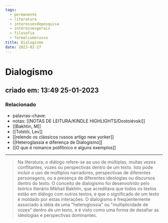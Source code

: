 ```yaml
---
tags:
  - permanente
  - literatura
  - interessesdepesquisa
  - interessesgerais
  - filosofia
  - formalismorusso
title: Dialogismo
date: 2023-02-27
---
```


# Dialogismo

## criado em: 13:49 25-01-2023

### Relacionado

- palavras-chave: 
- notas: [[NOTAS DE LEITURA/KINDLE HIGHLIGHTS/Dostoiévski]]
- [[Bakhtin, M]]
- [[Tolstói, Lev]]
- [[relendo os clássicos russos artigo new yorker]]
- [[Heteroglassia e diferença de Dialogismo]]
- [[O que é romance polifônico e alguns exemplos]]

---

>Na literatura, o diálogo refere-se ao uso de múltiplas, muitas vezes conflitantes, vozes ou perspectivas dentro de um texto. Isto pode incluir o uso de múltiplos narradores, perspectivas de diferentes personagens, ou a presença de diferentes ideologias ou discursos dentro do texto. O conceito de dialogismo foi desenvolvido pelo teórico literário Mikhail Bakhtin, que acreditava que todos os textos estão em diálogo com outros textos, e que o significado de um texto é moldado por estas interações. O dialogismo é freqüentemente associado à idéia de uma "heteroglossia" ou "multiplicidade de vozes" dentro de um texto, e é visto como uma forma de desafiar as ideologias e perspectivas dominantes.
